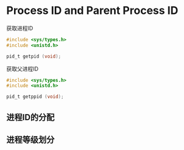 # Process ID and Parent Process ID

获取进程ID

```c
#include <sys/types.h>
#include <unistd.h>

pid_t getpid (void);
```

获取父进程ID

```c
#include <sys/types.h>
#include <unistd.h>

pid_t getppid (void);
```

## 进程ID的分配

## 进程等级划分

